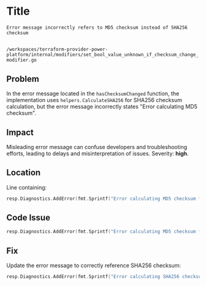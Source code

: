# Title

`Error message incorrectly refers to MD5 checksum instead of SHA256 checksum`

##

`/workspaces/terraform-provider-power-platform/internal/modifiers/set_bool_value_unknown_if_checksum_change_modifier.go`

## Problem

In the error message located in the `hasChecksumChanged` function, the implementation uses `helpers.CalculateSHA256` for SHA256 checksum calculation, but the error message incorrectly states "Error calculating MD5 checksum".

## Impact

Misleading error message can confuse developers and troubleshooting efforts, leading to delays and misinterpretation of issues. Severity: **high**.

## Location

Line containing:

```go
resp.Diagnostics.AddError(fmt.Sprintf("Error calculating MD5 checksum for %s", attribute), err.Error())
```

## Code Issue

```go
resp.Diagnostics.AddError(fmt.Sprintf("Error calculating MD5 checksum for %s", attribute), err.Error())
```

## Fix

Update the error message to correctly reference SHA256 checksum:

```go
resp.Diagnostics.AddError(fmt.Sprintf("Error calculating SHA256 checksum for %s", attribute), err.Error())
```
